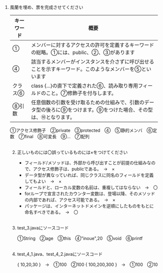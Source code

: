 1. 風蘭を埋め、票を完成させてください

   |キーワード|概要|
   |---|---|
   |①|メンバーに対するアクセスの許可を定義するキーワードの総略。①には、public、②、③があります|
   |④|該当するメンバーがインスタンスを介さずに呼び出せることを示すキーワード。このようなメンバーを⑤といいます|
   |クラス⑥|class {...}の直下で定義された⑥、読み取り専用フィールドのこと。⑦修飾子を付与します。|
   |⑧引数|任意個数の引数を受け取るための仕組みで、引数のデータ型の後ろに⑨をつけます。⑨をつけた場合、その型は、⑩となります。|

   ①アクセス修飾子　②private　③protected　④　⑤静的メンバ　⑥定数　⑦final　⑧可変長　⑨...　⑦配列
   <br><br>

   2. 正しいものには〇誤っているものには×をつけてください

      * フィールド/メソッドは、外部から呼び出すことが前提の仕組みなので、アクセス修飾子は、publicである。　→　×
      * データ型が異なっていれば、同じクラスに同名のフィールドを定義してもよい　→　×
      * フィールドと、ローカル変数の名前は、重複してはならない　→　〇
      * forループで宣言されたカウンター変数は、登場以降、そのメソッドの内部であれば、アクセス可能である。　→　×
      * パッケージは、インターネットドメインを逆順にしたものをもとに命名すべきである。　→　〇
      <br><br>

    3. test_3.javaにソースコード

       ①String　②age　③this　④"inoue",20　⑤void　⑥printf
       <br><br>

   4. test_4_1.java、test_4_2.javaにソースコード

      { 10,20,30 }　→　①100　②100
      { 100,200,300 }　→　①100　②10
